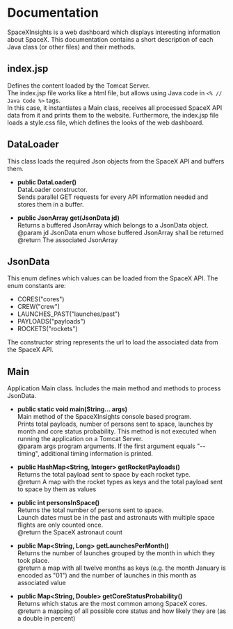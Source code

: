 # Documentation
SpaceXInsights is a web dashboard which displays interesting information about SpaceX.
This documentation contains a short description of each Java class (or other files) and their methods.

## index.jsp
Defines the content loaded by the Tomcat Server.  
The index.jsp file works like a html file, but allows using Java code in ```<% // Java Code %>``` tags.  
In this case, it instantiates a Main class, receives all processed SpaceX API data from it and prints them to the website.
Furthermore, the index.jsp file loads a style.css file, which defines the looks of the web dashboard.

## DataLoader
This class loads the required Json objects from the SpaceX API and buffers them.

* **public DataLoader()**  
DataLoader constructor.  
Sends parallel GET requests for every API information needed and stores them in a buffer.

* **public JsonArray get(JsonData jd)**  
Returns a buffered JsonArray which belongs to a JsonData object.  
@param jd	JsonData enum whose buffered JsonArray shall be returned  
@return		The associated JsonArray

## JsonData
This enum defines which values can be loaded from the SpaceX API.
The enum constants are:
* CORES("cores")
* CREW("crew")
* LAUNCHES_PAST("launches/past")
* PAYLOADS("payloads")
* ROCKETS("rockets")

The constructor string represents the url to load the associated data from the SpaceX API.

## Main
Application Main class.
Includes the main method and methods to process JsonData.

* **public static void main(String... args)**  
Main method of the SpaceXInsights console based program.  
Prints total payloads, number of persons sent to space, launches by month and core status probability.
This method is not executed when running the application on a Tomcat Server.  
@param args	program arguments. If the first argument equals "--timing", additional timing information is printed.

* **public HashMap<String, Integer> getRocketPayloads()**  
Returns the total payload sent to space by each rocket type.  
@return	A map with the rocket types as keys and the total payload sent to space by them as values

* **public int personsInSpace()**  
Returns the total number of persons sent to space.  
Launch dates must be in the past and astronauts with multiple space flights are only counted once.  
@return	the SpaceX astronaut count

* **public Map<String, Long> getLaunchesPerMonth()**  
Returns the number of launches grouped by the month in which they took place.  
@return	a map with all twelve months as keys (e.g. the month January is encoded as "01") and the number of launches in this month as associated value

* **public Map<String, Double> getCoreStatusProbability()**  
Returns which status are the most common among SpaceX cores.  
@return	a mapping of all possible core status and how likely they are (as a double in percent)
